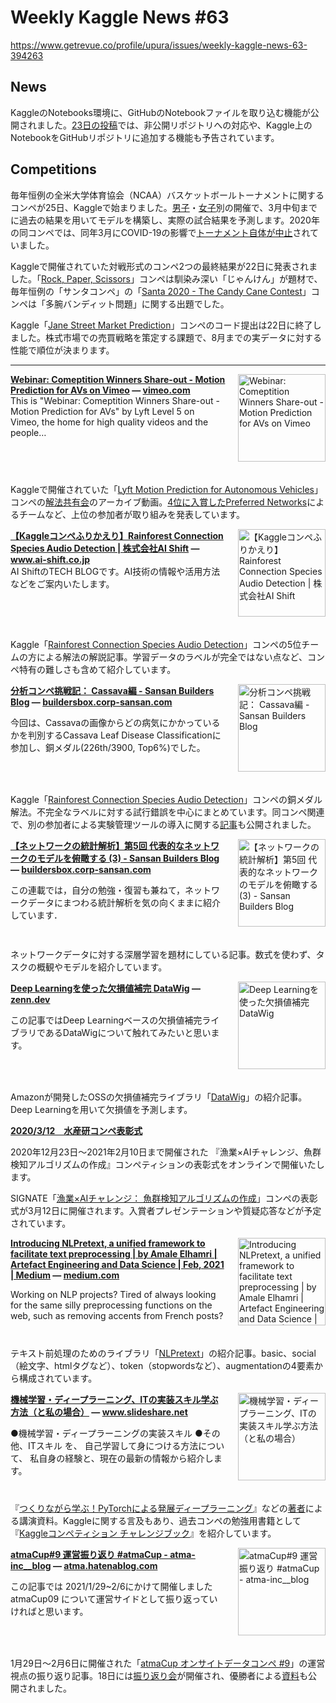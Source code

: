 # Weekly Kaggle News #63
https://www.getrevue.co/profile/upura/issues/weekly-kaggle-news-63-394263
<h3><h2>News</h2><p>KaggleのNotebooks環境に、GitHubのNotebookファイルを取り込む機能が公開されました。<a href="https://www.kaggle.com/product-feedback/221448" target="_blank">23日の投稿</a>では、非公開リポジトリへの対応や、Kaggle上のNotebookをGitHubリポジトリに追加する機能も予告されています。</p><h2>Competitions</h2><p>毎年恒例の全米大学体育協会（NCAA）バスケットボールトーナメントに関するコンペが25日、Kaggleで始まりました。<a href="https://www.kaggle.com/c/ncaam-march-mania-2021" target="_blank">男子</a>・<a href="https://www.kaggle.com/c/ncaaw-march-mania-2021" target="_blank">女子</a>別の開催で、3月中旬までに過去の結果を用いてモデルを構築し、実際の試合結果を予測します。2020年の同コンペでは、同年3月にCOVID-19の影響で<a href="https://www.kaggle.com/c/google-cloud-ncaa-march-madness-2020-division-1-mens-tournament/discussion/135404" target="_blank">トーナメント自体が中止</a>されていました。</p><p>Kaggleで開催されていた対戦形式のコンペ2つの最終結果が22日に発表されました。「<a href="https://www.kaggle.com/c/rock-paper-scissors" target="_blank">Rock, Paper, Scissors</a>」コンペは馴染み深い「じゃんけん」が題材で、毎年恒例の「サンタコンペ」の「<a href="https://www.kaggle.com/c/santa-2020" target="_blank">Santa 2020 - The Candy Cane Contest</a>」コンペは「多腕バンディット問題」に関する出題でした。</p><p>Kaggle「<a href="https://www.kaggle.com/c/jane-street-market-prediction/" target="_blank">Jane Street Market Prediction</a>」コンペのコード提出は22日に終了しました。株式市場での売買戦略を策定する課題で、8月までの実データに対する性能で順位が決まります。</p></h3>
<hr>
<p>
<img width="140" height="140" alt="Webinar: Comeptition Winners Share-out - Motion Prediction for AVs on Vimeo" style="float: right; margin-left: 20px; margin-bottom: 20px;" src="https://s3.amazonaws.com/revue/items/images/007/799/807/thumb/overlay?1614123687" />
<strong style='display: block;'><a href="https://vimeo.com/509856257?utm_campaign=Weekly%20Kaggle%20News&amp;utm_medium=email&amp;utm_source=Revue%20newsletter">Webinar: Comeptition Winners Share-out - Motion Prediction for AVs on Vimeo</a> &mdash; <a href="https://vimeo.com/509856257">vimeo.com</a></strong>
This is "Webinar: Comeptition Winners Share-out - Motion Prediction for AVs" by Lyft Level 5 on Vimeo, the home for high quality videos and the people…
</p>
<div style='clear: both;'></div>
<p><p>Kaggleで開催されていた「<a href="https://www.kaggle.com/c/lyft-motion-prediction-autonomous-vehicles" target="_blank">Lyft Motion Prediction for Autonomous Vehicles</a>」コンペの<a href="https://competitionwinnersshare-out.splashthat.com/" target="_blank">解法共有会</a>のアーカイブ動画。<a href="https://tech.preferred.jp/ja/blog/kaggle-lyft-motion-prediction-for-autonomous-vehicles-4th-place-solution/" target="_blank">4位に入賞したPreferred Networks</a>によるチームなど、上位の参加者が取り組みを発表しています。</p></p>
<p>
<img width="140" height="140" alt="【Kaggleコンペふりかえり】Rainforest Connection Species Audio Detection | 株式会社AI Shift" style="float: right; margin-left: 20px; margin-bottom: 20px;" src="https://s3.amazonaws.com/revue/items/images/007/776/062/thumb/44c23b6b15d70994d766716b66bcaf1c.png?1614036855" />
<strong style='display: block;'><a href="https://www.ai-shift.co.jp/techblog/1657?utm_campaign=Weekly%20Kaggle%20News&amp;utm_medium=email&amp;utm_source=Revue%20newsletter">【Kaggleコンペふりかえり】Rainforest Connection Species Audio Detection | 株式会社AI Shift</a> &mdash; <a href="https://www.ai-shift.co.jp/techblog/1657">www.ai-shift.co.jp</a></strong>
AI ShiftのTECH BLOGです。AI技術の情報や活用方法などをご案内いたします。
</p>
<div style='clear: both;'></div>
<p><p>Kaggle「<a href="https://www.kaggle.com/c/rfcx-species-audio-detection?utm_campaign=Weekly%20Kaggle%20News&amp;utm_medium=email&amp;utm_source=Revue%20newsletter" target="_blank">Rainforest Connection Species Audio Detection</a>」コンペの5位チームの方による解法の解説記事。学習データのラベルが完全ではない点など、コンペ特有の難しさも含めて紹介しています。</p></p>
<p>
<img width="140" height="140" alt="分析コンペ挑戦記： Cassava編 - Sansan Builders Blog" style="float: right; margin-left: 20px; margin-bottom: 20px;" src="https://s3.amazonaws.com/revue/items/images/007/830/421/thumb/20210222214841.png?1614231515" />
<strong style='display: block;'><a href="https://buildersbox.corp-sansan.com/entry/2021/02/25/110500?utm_campaign=Weekly%20Kaggle%20News&amp;utm_medium=email&amp;utm_source=Revue%20newsletter">分析コンペ挑戦記： Cassava編 - Sansan Builders Blog</a> &mdash; <a href="https://buildersbox.corp-sansan.com/entry/2021/02/25/110500">buildersbox.corp-sansan.com</a></strong>
<p>今回は、Cassavaの画像からどの病気にかかっているかを判別するCassava Leaf Disease Classificationに参加し、銅メダル(226th/3900, Top6%)でした。</p>
</p>
<div style='clear: both;'></div>
<p><p>Kaggle「<a href="https://www.kaggle.com/c/rfcx-species-audio-detection?utm_campaign=Weekly%20Kaggle%20News&amp;utm_medium=email&amp;utm_source=Revue%20newsletter" target="_blank">Rainforest Connection Species Audio Detection</a>」コンペの銅メダル解法。不完全なラベルに対する試行錯誤を中心にまとめています。同コンペ関連で、別の参加者による実験管理ツールの導入に関する<a href="https://teyoblog.hatenablog.com/entry/2021/02/21/200938" target="_blank">記事</a>も公開されました。</p></p>
<p>
<img width="140" height="140" alt="【ネットワークの統計解析】第5回 代表的なネットワークのモデルを俯瞰する (3) - Sansan Builders Blog" style="float: right; margin-left: 20px; margin-bottom: 20px;" src="https://s3.amazonaws.com/revue/items/images/007/775/629/thumb/20201023211747.jpg?1614034239" />
<strong style='display: block;'><a href="https://buildersbox.corp-sansan.com/entry/2021/02/19/114000?utm_campaign=Weekly%20Kaggle%20News&amp;utm_medium=email&amp;utm_source=Revue%20newsletter">【ネットワークの統計解析】第5回 代表的なネットワークのモデルを俯瞰する (3) - Sansan Builders Blog</a> &mdash; <a href="https://buildersbox.corp-sansan.com/entry/2021/02/19/114000">buildersbox.corp-sansan.com</a></strong>
<p>この連載では，自分の勉強・復習も兼ねて，ネットワークデータにまつわる統計解析を気の向くままに紹介しています．</p>
</p>
<div style='clear: both;'></div>
<p><p>ネットワークデータに対する深層学習を題材にしている記事。数式を使わず、タスクの概観やモデルを紹介しています。</p></p>
<p>
<img width="140" height="140" alt="Deep Learningを使った欠損値補完 DataWig" style="float: right; margin-left: 20px; margin-bottom: 20px;" src="https://s3.amazonaws.com/revue/items/images/007/776/121/thumb/new_txlqub.png?1614037162" />
<strong style='display: block;'><a href="https://zenn.dev/atfujita/articles/84e826f3b8e4f99d24cb?utm_campaign=Weekly%20Kaggle%20News&amp;utm_medium=email&amp;utm_source=Revue%20newsletter">Deep Learningを使った欠損値補完 DataWig</a> &mdash; <a href="https://zenn.dev/atfujita/articles/84e826f3b8e4f99d24cb">zenn.dev</a></strong>
<p>この記事ではDeep Learningベースの欠損値補完ライブラリであるDataWigについて触れてみたいと思います。</p>
</p>
<div style='clear: both;'></div>
<p><p>Amazonが開発したOSSの欠損値補完ライブラリ「<a href="https://github.com/awslabs/datawig" target="_blank">DataWig</a>」の紹介記事。Deep Learningを用いて欠損値を予測します。</p></p>
<p>
<strong style='display: block;'><a href="https://signate.mk6-robo.com/pages/hui-han-an-konpeiao-hang-hi-/?utm_campaign=Weekly%20Kaggle%20News&amp;utm_medium=email&amp;utm_source=Revue%20newsletter">2020/3/12　水産研コンペ表彰式</a></strong>
<p>2020年12月23日～2021年2月10日まで開催された 『漁業×AIチャレンジ、魚群検知アルゴリズムの作成』コンペティションの表彰式をオンラインで開催いたします。</p>
</p>
<p><p>SIGNATE「<a href="https://signate.jp/competitions/403" target="_blank">漁業×AIチャレンジ： 魚群検知アルゴリズムの作成</a>」コンペの表彰式が3月12日に開催されます。入賞者プレゼンテーションや質疑応答などが予定されています。</p></p>
<p>
<img width="140" height="140" alt="Introducing NLPretext, a unified framework to facilitate text preprocessing | by Amale Elhamri | Artefact Engineering and Data Science | Feb, 2021 | Medium" style="float: right; margin-left: 20px; margin-bottom: 20px;" src="https://s3.amazonaws.com/revue/items/images/007/827/576/thumb/1*CwdEYglhgUFAD9WnMQ0jwg.jpeg?1614218086" />
<strong style='display: block;'><a href="https://medium.com/artefact-engineering-and-data-science/introducing-nlpretext-a8bb7c03df89?utm_campaign=Weekly%20Kaggle%20News&amp;utm_medium=email&amp;utm_source=Revue%20newsletter">Introducing NLPretext, a unified framework to facilitate text preprocessing | by Amale Elhamri | Artefact Engineering and Data Science | Feb, 2021 | Medium</a> &mdash; <a href="https://medium.com/artefact-engineering-and-data-science/introducing-nlpretext-a8bb7c03df89">medium.com</a></strong>
<p>Working on NLP projects? Tired of always looking for the same silly preprocessing functions on the web, such as removing accents from French posts?</p>
</p>
<div style='clear: both;'></div>
<p><p>テキスト前処理のためのライブラリ「<a href="https://github.com/artefactory/NLPretext" target="_blank">NLPretext</a>」の紹介記事。basic、social（絵文字、htmlタグなど）、token（stopwordsなど）、augmentationの4要素から構成されています。</p></p>
<p>
<img width="140" height="140" alt="機械学習・ディープラーニング、ITの実装スキル学ぶ方法（と私の場合）" style="float: right; margin-left: 20px; margin-bottom: 20px;" src="https://s3.amazonaws.com/revue/items/images/007/855/462/thumb/rikeinabi20210225-210225105849-thumbnail-4.jpg?1614306684" />
<strong style='display: block;'><a href="https://www.slideshare.net/yutaroogawa1116/it-243412167?utm_campaign=Weekly%20Kaggle%20News&amp;utm_medium=email&amp;utm_source=Revue%20newsletter">機械学習・ディープラーニング、ITの実装スキル学ぶ方法（と私の場合）</a> &mdash; <a href="https://www.slideshare.net/yutaroogawa1116/it-243412167">www.slideshare.net</a></strong>
<p>●機械学習・ディープラーニングの実装スキル ●その他、ITスキル を、 自己学習して身につける方法について、 私自身の経験と、現在の最新の情報から紹介します。</p>
</p>
<div style='clear: both;'></div>
<p><p>『<a href="https://book.mynavi.jp/ec/products/detail/id=104855" target="_blank">つくりながら学ぶ！PyTorchによる発展ディープラーニング</a>』などの<a href="https://github.com/YutaroOgawa/about_me" target="_blank">著者</a>による講演資料。Kaggleに関する言及もあり、過去コンペの勉強用書籍として『<a href="https://book.mynavi.jp/ec/products/detail/id=119629" target="_blank">Kaggleコンペティション チャレンジブック</a>』を紹介しています。</p></p>
<p>
<img width="140" height="140" alt="atmaCup#9 運営振り返り #atmaCup - atma-inc__blog" style="float: right; margin-left: 20px; margin-bottom: 20px;" src="https://s3.amazonaws.com/revue/items/images/007/855/505/thumb/20210225190414.png?1614306910" />
<strong style='display: block;'><a href="https://atma.hatenablog.com/entry/2021/02/25/185945?utm_campaign=Weekly%20Kaggle%20News&amp;utm_medium=email&amp;utm_source=Revue%20newsletter">atmaCup#9 運営振り返り #atmaCup - atma-inc__blog</a> &mdash; <a href="https://atma.hatenablog.com/entry/2021/02/25/185945">atma.hatenablog.com</a></strong>
<p>この記事では 2021/1/29~2/6にかけて開催しました atmaCup09 について運営サイドとして振り返っていければと思います。</p>
</p>
<div style='clear: both;'></div>
<p><p>1月29日〜2月6日に開催された「<a href="https://atma.connpass.com/event/199979/" target="_blank">atmaCup オンサイトデータコンペ #9</a>」の運営視点の振り返り記事。18日には<a href="https://atma.connpass.com/event/204173/" target="_blank">振り返り会</a>が開催され、優勝者による<a href="https://speakerdeck.com/go5paopao/atmacup-number-9-1st-place-solution" target="_blank">資料</a>も公開されました。</p></p>
